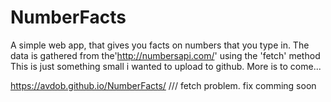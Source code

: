 # NumberFacts
A simple web app, that gives you facts on numbers that you type in.
The data is gathered  from the'http://numbersapi.com/' using  the 'fetch' method 
This is just something small i wanted to upload to github.
More is to come...

https://avdob.github.io/NumberFacts/ /// fetch problem. fix comming soon
